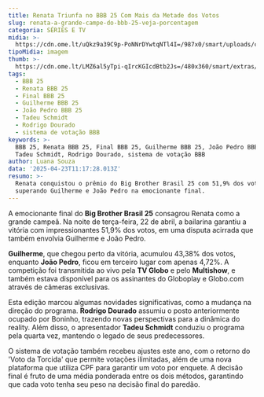 ```yaml
---
title: Renata Triunfa no BBB 25 Com Mais da Metade dos Votos
slug: renata-a-grande-campe-do-bbb-25-veja-porcentagem
categoria: SÉRIES E TV
midia: >-
  https://cdn.ome.lt/uQkz9a39C9p-PoNNrDYwtqNTl4I=/987x0/smart/uploads/conteudo/fotos/bbb25-renata-campea.jpg
tipoMidia: imagem
thumb: >-
  https://cdn.ome.lt/LMZ6al5yTpi-qIrcKGIcdBtb2Js=/480x360/smart/extras/conteudos/bbb25-renata-campea-peq.jpg
tags:
  - BBB 25
  - Renata BBB 25
  - Final BBB 25
  - Guilherme BBB 25
  - João Pedro BBB 25
  - Tadeu Schmidt
  - Rodrigo Dourado
  - sistema de votação BBB
keywords: >-
  BBB 25, Renata BBB 25, Final BBB 25, Guilherme BBB 25, João Pedro BBB 25,
  Tadeu Schmidt, Rodrigo Dourado, sistema de votação BBB
author: Luana Souza
data: '2025-04-23T11:17:28.013Z'
resumo: >-
  Renata conquistou o prêmio do Big Brother Brasil 25 com 51,9% dos votos,
  superando Guilherme e João Pedro na emocionante final.
---
```


A emocionante final do **Big Brother Brasil 25** consagrou Renata como a grande campeã. Na noite de terça-feira, 22 de abril, a bailarina garantiu a vitória com impressionantes 51,9% dos votos, em uma disputa acirrada que também envolvia Guilherme e João Pedro.

**Guilherme**, que chegou perto da vitória, acumulou 43,38% dos votos, enquanto **João Pedro**, ficou em terceiro lugar com apenas 4,72%. A competição foi transmitida ao vivo pela **TV Globo** e pelo **Multishow**, e também estava disponível para os assinantes do Globoplay e Globo.com através de câmeras exclusivas.

Esta edição marcou algumas novidades significativas, como a mudança na direção do programa. **Rodrigo Dourado** assumiu o posto anteriormente ocupado por Boninho, trazendo novas perspectivas para a dinâmica do reality. Além disso, o apresentador **Tadeu Schmidt** conduziu o programa pela quarta vez, mantendo o legado de seus predecessores.

O sistema de votação também recebeu ajustes este ano, com o retorno do 'Voto da Torcida' que permite votações ilimitadas, além de uma nova plataforma que utiliza CPF para garantir um voto por enquete. A decisão final é fruto de uma média ponderada entre os dois métodos, garantindo que cada voto tenha seu peso na decisão final do paredão.
